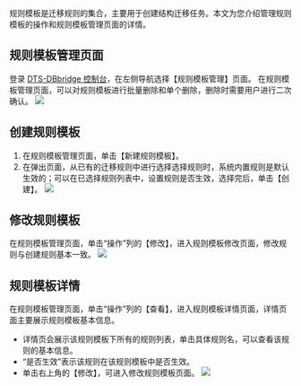 
规则模板是迁移规则的集合，主要用于创建结构迁移任务。本文为您介绍管理规则模板的操作和规则模板管理页面的详情。

## 规则模板管理页面
登录 [DTS-DBbridge 控制台](https://cloud.tencent.com/document/product/571/45866#.E6.AD.A5.E9.AA.A4.E4.B8.80.EF.BC.9A.E7.99.BB.E5.BD.95.E6.8E.A7.E5.88.B6.E5.8F.B0)，在左侧导航选择【规则模板管理】页面。
在规则模板管理页面，可以对规则模板进行批量删除和单个删除，删除时需要用户进行二次确认。
![](https://main.qcloudimg.com/raw/243003ae8a94dffa0d3ed29ec52540a4.png)

## 创建规则模板
1. 在规则模板管理页面，单击【新建规则模板】。
2. 在弹出页面，从已有的迁移规则中进行选择选择规则时，系统内置规则是默认生效的；可以在已选择规则列表中，设置规则是否生效，选择完后，单击【创建】。
![](https://main.qcloudimg.com/raw/ab3ec639255ad3828f07e3f9eab5fedc.png)

## 修改规则模板
在规则模板管理页面，单击“操作”列的【修改】，进入规则模板修改页面，修改规则与创建规则基本一致。
![](https://main.qcloudimg.com/raw/19bd2fbe5db76881aa457d9b81fdfdba.png)

## 规则模板详情
在规则模板管理页面，单击“操作”列的【查看】，进入规则模板详情页面，详情页面主要展示规则模板基本信息。
- 详情页会展示该规则模板下所有的规则列表，单击具体规则名，可以查看该规则的基本信息。
- “是否生效”表示该规则在该规则模板中是否生效。
- 单击右上角的【修改】，可进入修改规则模板页面。
![](https://main.qcloudimg.com/raw/250e59026a2f535c4664e94d3c638a1a.png)

